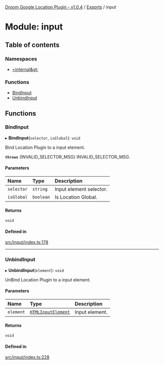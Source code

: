 [Droom Google Location Plugin - v1.0.4](../README.md) / [Exports](../modules.md) / input

# Module: input

## Table of contents

### Namespaces

- [&lt;internal\&gt;](input._internal_.md)

### Functions

- [BindInput](input.md#bindinput)
- [UnbindInput](input.md#unbindinput)

## Functions

### BindInput

▸ **BindInput**(`selector`, `isGlobal`): `void`

Bind Location Plugin to a input element.

**`throws`** {INVALID_SELECTOR_MSG} INVALID_SELECTOR_MSG.

#### Parameters

| Name | Type | Description |
| :------ | :------ | :------ |
| `selector` | `string` | Input element selector. |
| `isGlobal` | `boolean` | Is Location Global. |

#### Returns

`void`

#### Defined in

[src/input/index.ts:178](https://github.com/hitendrarao/location/blob/90b33a2/src/input/index.ts#L178)

___

### UnbindInput

▸ **UnbindInput**(`element`): `void`

UnBind Location Plugin to a input element.

#### Parameters

| Name | Type | Description |
| :------ | :------ | :------ |
| `element` | [`HTMLInputElement`](input._internal_.md#htmlinputelement) | Input element. |

#### Returns

`void`

#### Defined in

[src/input/index.ts:228](https://github.com/hitendrarao/location/blob/90b33a2/src/input/index.ts#L228)
